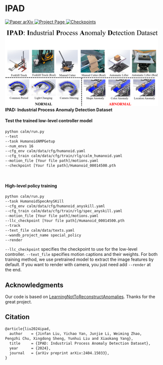 # IPAD

<p align="left">
    <a href='https://arxiv.org/abs/2404.15033'>
      <img src='https://img.shields.io/badge/Paper-arXiv-red?style=plastic&logo=arXiv&logoColor=red' alt='Paper arXiv'>
    </a>
    <a href='https://ljf1113.github.io/IPAD_VAD'>
      <img src='https://img.shields.io/badge/Project-Page-blue?style=plastic&logo=Google%20chrome&logoColor=blue' alt='Project Page'>
    </a>
    <a href='https://drive.google.com/file/d/1SwSScNzhzE6t8N9JxK843SsqthmFdZIv/view?usp=drive_link'>
      <img src='https://img.shields.io/badge/Data-Dataset-green?style=plastic&logo=Google%20Drive&logoColor=green' alt='Checkpoints'>
    </a>
</p>

[//]: # (<video src="page.mp4" controls="controls" width="1080" height="720"></video>)
![](assets/teaser.png)
**IPAD: Industrial Process Anomaly Detection Dataset**

[//]: # (## Introduction)
[//]: # (![]&#40;assets/model.png&#41;)

#### Test the trained low-level controller model
```
python calm/run.py
--test
--task HumanoidAMPGetup
--num_envs 16
--cfg_env calm/data/cfg/humanoid.yaml
--cfg_train calm/data/cfg/train/rlg/calm_humanoid.yaml
--motion_file [Your file path]/motions.yaml
--checkpoint [Your file path]/Humanoid_00014500.pth
```
&nbsp;


#### High-level policy training
```
python calm/run.py
--task HumanoidSpecAnySKill
--cfg_env calm/data/cfg/humanoid_anyskill.yaml
--cfg_train calm/data/cfg/train/rlg/spec_anyskill.yaml
--motion_file [Your file path]/motions.yaml
--llc_checkpoint [Your file path]/Humanoid_00014500.pth
--track
--text_file calm/data/texts.yaml
--wandb_project_name special_policy
--render
```
`--llc_checkpoint` specifies the checkpoint to use for the low-level controller. `--text_file` specifies motion captions and their weights.
For both training method, we use pretrained model to extract the image features by default. If you want to render with camera, you just need add `--render` at the end.



## Acknowledgments
Our code is based on [LearningNotToReconstructAnomalies](https://github.com/aseuteurideu/LearningNotToReconstructAnomalies). Thanks for the great project.

## Citation
```text
@article{liu2024ipad,
  author    = {Jinfan Liu, Yichao Yan, Junjie Li, Weiming Zhao, Pengzhi Chu, Xingdong Sheng, Yunhui Liu and Xiaokang Yang},
  title     = {IPAD: Industrial Process Anomaly Detection Dataset},
  year      = {2024},
  journal   = {arXiv preprint arXiv:2404.15033},
}
```
